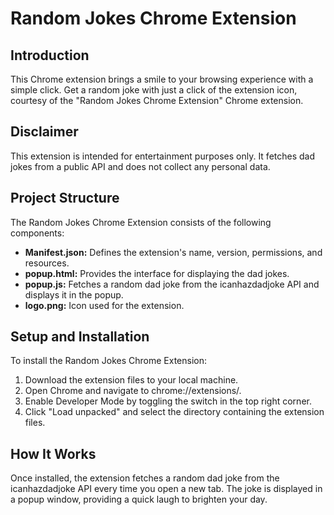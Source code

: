 # Random Jokes Chrome Extension

## Introduction

This Chrome extension brings a smile to your browsing experience with a simple click. Get a random joke with just a click of the extension icon, courtesy of the "Random Jokes Chrome Extension" Chrome extension.

## Disclaimer

This extension is intended for entertainment purposes only. It fetches dad jokes from a public API and does not collect any personal data. 

## Project Structure

The Random Jokes Chrome Extension consists of the following components:

- **Manifest.json:** Defines the extension's name, version, permissions, and resources.
- **popup.html:** Provides the interface for displaying the dad jokes.
- **popup.js:** Fetches a random dad joke from the icanhazdadjoke API and displays it in the popup.
- **logo.png:** Icon used for the extension.

## Setup and Installation

To install the Random Jokes Chrome Extension:

1. Download the extension files to your local machine.
2. Open Chrome and navigate to chrome://extensions/.
3. Enable Developer Mode by toggling the switch in the top right corner.
4. Click "Load unpacked" and select the directory containing the extension files.

## How It Works

Once installed, the extension fetches a random dad joke from the icanhazdadjoke API every time you open a new tab. The joke is displayed in a popup window, providing a quick laugh to brighten your day.
